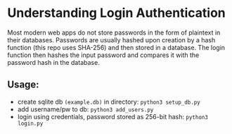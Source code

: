 # Understanding Login Authentication

Most modern web apps do not store passwords in the form of plaintext in their databases. Passwords are usually hashed upon creation by a hash function (this repo uses SHA-256) and then stored in a database. The login function then hashes the input password and compares it with the password hash in the database.

## Usage:
- create sqlite db `(example.db)` in directory: `python3 setup_db.py`
- add username/pw to db: `python3 add_users.py`
- login using credentials, password stored as 256-bit hash: `python3 login.py`
